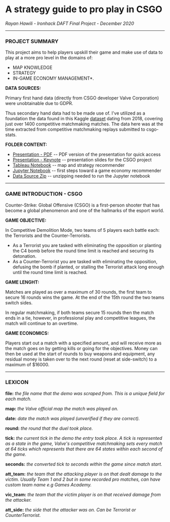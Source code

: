 # A strategy guide to pro play in CSGO
*Rayan Hawili - Ironhack DAFT Final Project - December 2020*

---
### PROJECT SUMMARY

This project aims to help players upskill their game and make use of data to play at a more pro level in the domains of:
- MAP KNOWLEDGE
- STRATEGY
- IN-GAME ECONOMY MANAGEMENT*.

**DATA SOURCES:**

Primary first hand data (directly from CSGO developer Valve Corporation) were unobtainable due to GDPR.

Thus secondary hand data had to be made use of. I've utilized as a foundation the data found in this Kaggle [dataset](https://www.kaggle.com/skihikingkevin/csgo-matchmaking-damage) dating from 2018, covering just over 1400 competitive matchmaking matches. The data here was at the time extracted from competitive matchmaking replays submitted to csgo-stats.

**FOLDER CONTENT:**

- [Presentation - PDF](https://github.com/ironhack-daft-ray/final_project_CSGO/blob/main/RH_CSGO_presentation_final_pdf.pdf) -- PDF version of the presentation for quick access
- [Presentation - Keynote](https://github.com/ironhack-daft-ray/final_project_CSGO/blob/main/RH_CSGO_presentation_final.key) -- presentation slides for the CSGO project
- [Tableau Notebook](https://github.com/ironhack-daft-ray/final_project_CSGO/blob/main/RH_CSGO_heatmap.twbx) -- map and strategy recommender
- [Jupyter Notebook](https://github.com/ironhack-daft-ray/final_project_CSGO/blob/main/RH_CSGO_IGES_final.ipynb) -- first steps toward a game economy recommender
- [Data Source Zip](https://github.com/ironhack-daft-ray/final_project_CSGO/blob/main/mm_master_demos.csv.zip) -- unzipping needed to run the Jupyter notebook

---

### GAME INTRODUCTION - CSGO

Counter-Strike: Global Offensive (CSGO) is a first-person shooter that has become a global phenomenon and one of the hallmarks of the esport world. 

**GAME OBJECTIVE:**

In Competitive Demolition Mode, two teams of 5 players each battle each: the Terrorists and the Counter-Terrorists.
- As a Terrorist you are tasked with eliminating the opposition or planting the C4 bomb before the round time limit is reached and securing its detonation.
- As a Counter-Terrorist you are tasked with eliminating the opposition, defusing the bomb if planted, or stalling the Terrorist attack long enough until the round time limit is reached.  

**GAME LENGHT:**

Matches are played as over a maximum of 30 rounds, the first team to secure 16 rounds wins the game. At the end of the 15th round the two teams switch sides.

In regular matchmaking, if both teams secure 15 rounds then the match ends in a tie, however, in professional play and competitive leagues, the match will continue to an overtime.

**GAME ECONOMICS:**

Players start out a match with a specified amount, and will receive more as the match goes on by getting kills or going for the objectives. Money can then be used at the start of rounds to buy weapons and equipment, any residual money is taken over to the next round (reset at side-switch) to a maximum of $16000.

---

### LEXICON

**file:**
*the file name that the demo was scraped from. This is a unique field for each match.*

**map:**
*the Valve official map the match was played on.*

**date:**
*date the match was played (unverified if they are correct).*

**round:**
*the round that the duel took place.*

**tick:**
*the current tick in the demo the entry took place. A tick is represented as a state in the game, Valve's competitive matchmaking sets every match at 64 ticks which represents that there are 64 states within each second of the game.*

**seconds:**
*the converted tick to seconds within the game since match start.*

**att_team:**
*the team that the attacking player is on that dealt damage to the victim. Usually Team 1 and 2 but in some recorded pro matches, can have custom team name e.g Games Academy.*

**vic_team:**
*the team that the victim player is on that received damage from the attacker.*

**att_side:**
*the side that the attacker was on. Can be Terrorist or CounterTerrorist.*
